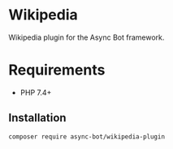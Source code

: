 # Wikipedia

Wikipedia plugin for the Async Bot framework.

# Requirements
- PHP 7.4+

## Installation

```bash
composer require async-bot/wikipedia-plugin
```
